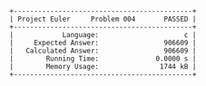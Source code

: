     +--------------------------------------------+
    | Project Euler     Problem 004       PASSED |
    +--------------------------------------------+
    |            Language:                     c |
    |     Expected Answer:                906609 |
    |   Calculated Answer:                906609 |
    |        Running Time:              0.0000 s |
    |        Memory Usage:               1744 kB |
    +--------------------------------------------+
